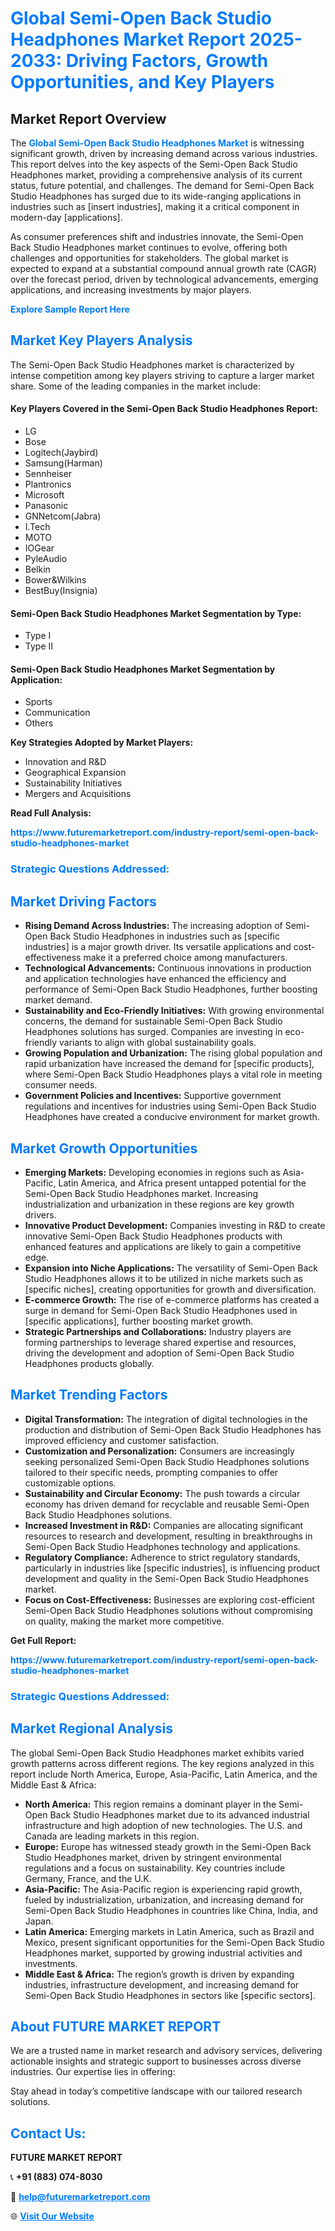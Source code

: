 <h1 style="color: #007BFF;">Global Semi-Open Back Studio Headphones Market Report 2025-2033: Driving Factors, Growth Opportunities, and Key Players</h1>

<section id="overview">
<h2>Market Report Overview</h2>
<p>The <a href="https://www.futuremarketreport.com/industry-report/semi-open-back-studio-headphones-market" style="color: #007BFF; text-decoration: none;"><strong>Global Semi-Open Back Studio Headphones Market</strong></a> is witnessing significant growth, driven by increasing demand across various industries. This report delves into the key aspects of the Semi-Open Back Studio Headphones market, providing a comprehensive analysis of its current status, future potential, and challenges. The demand for Semi-Open Back Studio Headphones has surged due to its wide-ranging applications in industries such as [insert industries], making it a critical component in modern-day [applications].</p>
<p>As consumer preferences shift and industries innovate, the Semi-Open Back Studio Headphones market continues to evolve, offering both challenges and opportunities for stakeholders. The global market is expected to expand at a substantial compound annual growth rate (CAGR) over the forecast period, driven by technological advancements, emerging applications, and increasing investments by major players.</p>
</section>

<section id="overview">
<p><a href="https://www.futuremarketreport.com/request-sample/reportId=35778" style="color: #007BFF; text-decoration: none;"><strong>Explore Sample Report Here</strong></a></p>
</section>

<section id="key-players">
<h2 style="color: #007BFF;">Market Key Players Analysis</h2>
<p>The Semi-Open Back Studio Headphones market is characterized by intense competition among key players striving to capture a larger market share. Some of the leading companies in the market include:</p>
<h4>Key Players Covered in the Semi-Open Back Studio Headphones Report:</h4>
<ul><li>LG</li><li>Bose</li><li>Logitech(Jaybird)</li><li>Samsung(Harman)</li><li>Sennheiser</li><li>Plantronics</li><li>Microsoft</li><li>Panasonic</li><li>GNNetcom(Jabra)</li><li>I.Tech</li><li>MOTO</li><li>IOGear</li><li>PyleAudio</li><li>Belkin</li><li>Bower&amp;Wilkins</li><li>BestBuy(Insignia)</li></ul>
<h4>Semi-Open Back Studio Headphones Market Segmentation by Type:</h4>
<ul><li>Type I</li><li>Type II</li></ul>

<h4>Semi-Open Back Studio Headphones Market Segmentation by Application:</h4>
<ul><li>Sports</li><li>Communication</li><li>Others</li></ul>
<p><strong>Key Strategies Adopted by Market Players:</strong></p>
<ul>
<li>Innovation and R&D</li>
<li>Geographical Expansion</li>
<li>Sustainability Initiatives</li>
<li>Mergers and Acquisitions</li>
</ul>
</section>

<section>
<p><strong>Read Full Analysis: </strong></p><a href="https://www.futuremarketreport.com/industry-report/semi-open-back-studio-headphones-market" style="color: #007BFF; text-decoration: none;"><strong>https://www.futuremarketreport.com/industry-report/semi-open-back-studio-headphones-market</strong></a>
<h3 style="color: #007BFF;">Strategic Questions Addressed:</h3>
</section>

<section id="driving-factors">
<h2 style="color: #007BFF;">Market Driving Factors</h2>
<ul>
<li><strong>Rising Demand Across Industries:</strong> The increasing adoption of Semi-Open Back Studio Headphones in industries such as [specific industries] is a major growth driver. Its versatile applications and cost-effectiveness make it a preferred choice among manufacturers.</li>
<li><strong>Technological Advancements:</strong> Continuous innovations in production and application technologies have enhanced the efficiency and performance of Semi-Open Back Studio Headphones, further boosting market demand.</li>
<li><strong>Sustainability and Eco-Friendly Initiatives:</strong> With growing environmental concerns, the demand for sustainable Semi-Open Back Studio Headphones solutions has surged. Companies are investing in eco-friendly variants to align with global sustainability goals.</li>
<li><strong>Growing Population and Urbanization:</strong> The rising global population and rapid urbanization have increased the demand for [specific products], where Semi-Open Back Studio Headphones plays a vital role in meeting consumer needs.</li>
<li><strong>Government Policies and Incentives:</strong> Supportive government regulations and incentives for industries using Semi-Open Back Studio Headphones have created a conducive environment for market growth.</li>
</ul>
</section>

<section id="growth-opportunities">
<h2 style="color: #007BFF;">Market Growth Opportunities</h2>
<ul>
<li><strong>Emerging Markets:</strong> Developing economies in regions such as Asia-Pacific, Latin America, and Africa present untapped potential for the Semi-Open Back Studio Headphones market. Increasing industrialization and urbanization in these regions are key growth drivers.</li>
<li><strong>Innovative Product Development:</strong> Companies investing in R&D to create innovative Semi-Open Back Studio Headphones products with enhanced features and applications are likely to gain a competitive edge.</li>
<li><strong>Expansion into Niche Applications:</strong> The versatility of Semi-Open Back Studio Headphones allows it to be utilized in niche markets such as [specific niches], creating opportunities for growth and diversification.</li>
<li><strong>E-commerce Growth:</strong> The rise of e-commerce platforms has created a surge in demand for Semi-Open Back Studio Headphones used in [specific applications], further boosting market growth.</li>
<li><strong>Strategic Partnerships and Collaborations:</strong> Industry players are forming partnerships to leverage shared expertise and resources, driving the development and adoption of Semi-Open Back Studio Headphones products globally.</li>
</ul>
</section>

<section id="trending-factors">
<h2 style="color: #007BFF;">Market Trending Factors</h2>
<ul>
<li><strong>Digital Transformation:</strong> The integration of digital technologies in the production and distribution of Semi-Open Back Studio Headphones has improved efficiency and customer satisfaction.</li>
<li><strong>Customization and Personalization:</strong> Consumers are increasingly seeking personalized Semi-Open Back Studio Headphones solutions tailored to their specific needs, prompting companies to offer customizable options.</li>
<li><strong>Sustainability and Circular Economy:</strong> The push towards a circular economy has driven demand for recyclable and reusable Semi-Open Back Studio Headphones solutions.</li>
<li><strong>Increased Investment in R&D:</strong> Companies are allocating significant resources to research and development, resulting in breakthroughs in Semi-Open Back Studio Headphones technology and applications.</li>
<li><strong>Regulatory Compliance:</strong> Adherence to strict regulatory standards, particularly in industries like [specific industries], is influencing product development and quality in the Semi-Open Back Studio Headphones market.</li>
<li><strong>Focus on Cost-Effectiveness:</strong> Businesses are exploring cost-efficient Semi-Open Back Studio Headphones solutions without compromising on quality, making the market more competitive.</li>
</ul>
</section>

<section>
<p><strong>Get Full Report: </strong></p><a href="https://www.futuremarketreport.com/industry-report/semi-open-back-studio-headphones-market" style="color: #007BFF; text-decoration: none;"><strong>https://www.futuremarketreport.com/industry-report/semi-open-back-studio-headphones-market</strong></a>
<h3 style="color: #007BFF;">Strategic Questions Addressed:</h3>
</section>


<section id="regional-analysis">
<h2 style="color: #007BFF;">Market Regional Analysis</h2>
<p>The global Semi-Open Back Studio Headphones market exhibits varied growth patterns across different regions. The key regions analyzed in this report include North America, Europe, Asia-Pacific, Latin America, and the Middle East & Africa:</p>
<ul>
<li><strong>North America:</strong> This region remains a dominant player in the Semi-Open Back Studio Headphones market due to its advanced industrial infrastructure and high adoption of new technologies. The U.S. and Canada are leading markets in this region.</li>
<li><strong>Europe:</strong> Europe has witnessed steady growth in the Semi-Open Back Studio Headphones market, driven by stringent environmental regulations and a focus on sustainability. Key countries include Germany, France, and the U.K.</li>
<li><strong>Asia-Pacific:</strong> The Asia-Pacific region is experiencing rapid growth, fueled by industrialization, urbanization, and increasing demand for Semi-Open Back Studio Headphones in countries like China, India, and Japan.</li>
<li><strong>Latin America:</strong> Emerging markets in Latin America, such as Brazil and Mexico, present significant opportunities for the Semi-Open Back Studio Headphones market, supported by growing industrial activities and investments.</li>
<li><strong>Middle East & Africa:</strong> The region’s growth is driven by expanding industries, infrastructure development, and increasing demand for Semi-Open Back Studio Headphones in sectors like [specific sectors].</li>
</ul>
</section>

<footer>
<h2 style="color: #007BFF;">About FUTURE MARKET REPORT</h2>
<p>We are a trusted name in market research and advisory services, delivering actionable insights and strategic support to businesses across diverse industries. Our expertise lies in offering:</p>

<p>Stay ahead in today’s competitive landscape with our tailored research solutions.</p>

<h2 style="color: #007BFF;">Contact Us:</h2>
<p><strong>FUTURE MARKET REPORT</strong></p>
<p>📞 <strong>+91 (883) 074-8030</strong></p>
<p>📧 <strong><a href="mailto:help@futuremarketreport.com" style="color: #007BFF;">help@futuremarketreport.com</a></strong></p>
<p>🌐 <strong><a href="https://www.futuremarketreport.com/" style="color: #007BFF;">Visit Our Website</a></strong></p>
</footer>